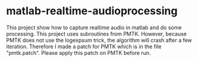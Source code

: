 matlab-realtime-audioprocessing
====

This project show how to capture realtime audio in matlab and do some processing.
This project uses subroutines from PMTK. However, because PMTK does not use the logexpsum trick,
the algorithm will crash after a few iteration. Therefore I made a patch for PMTK which is
in the file "pmtk.patch". Please apply this patch on PMTK before run.

